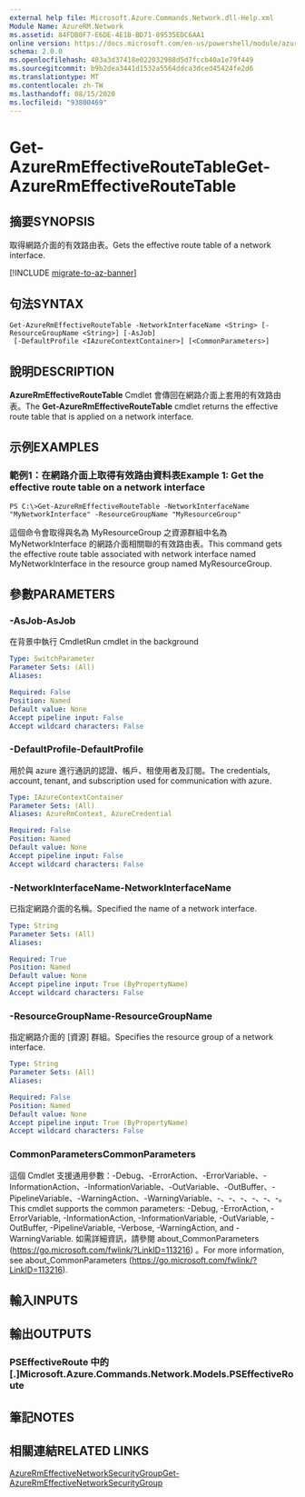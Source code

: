 ```yaml
---
external help file: Microsoft.Azure.Commands.Network.dll-Help.xml
Module Name: AzureRM.Network
ms.assetid: 84FDB0F7-E6DE-4E1B-BD71-89535EDC6AA1
online version: https://docs.microsoft.com/en-us/powershell/module/azurerm.network/get-azurermeffectiveroutetable
schema: 2.0.0
ms.openlocfilehash: 403a3d37418e022032988d5d7fccb40a1e79f449
ms.sourcegitcommit: b9b2dea3441d1532a5564ddca3dced45424fe2d6
ms.translationtype: MT
ms.contentlocale: zh-TW
ms.lasthandoff: 08/15/2020
ms.locfileid: "93800469"
---
```

# <span data-ttu-id="5be14-101">Get-AzureRmEffectiveRouteTable</span><span class="sxs-lookup"><span data-stu-id="5be14-101">Get-AzureRmEffectiveRouteTable</span></span>

## <span data-ttu-id="5be14-102">摘要</span><span class="sxs-lookup"><span data-stu-id="5be14-102">SYNOPSIS</span></span>
<span data-ttu-id="5be14-103">取得網路介面的有效路由表。</span><span class="sxs-lookup"><span data-stu-id="5be14-103">Gets the effective route table of a network interface.</span></span>

[!INCLUDE [migrate-to-az-banner](../../includes/migrate-to-az-banner.md)]

## <span data-ttu-id="5be14-104">句法</span><span class="sxs-lookup"><span data-stu-id="5be14-104">SYNTAX</span></span>

```
Get-AzureRmEffectiveRouteTable -NetworkInterfaceName <String> [-ResourceGroupName <String>] [-AsJob]
 [-DefaultProfile <IAzureContextContainer>] [<CommonParameters>]
```

## <span data-ttu-id="5be14-105">說明</span><span class="sxs-lookup"><span data-stu-id="5be14-105">DESCRIPTION</span></span>
<span data-ttu-id="5be14-106">**AzureRmEffectiveRouteTable** Cmdlet 會傳回在網路介面上套用的有效路由表。</span><span class="sxs-lookup"><span data-stu-id="5be14-106">The **Get-AzureRmEffectiveRouteTable** cmdlet returns the effective route table that is applied on a network interface.</span></span>

## <span data-ttu-id="5be14-107">示例</span><span class="sxs-lookup"><span data-stu-id="5be14-107">EXAMPLES</span></span>

### <span data-ttu-id="5be14-108">範例1：在網路介面上取得有效路由資料表</span><span class="sxs-lookup"><span data-stu-id="5be14-108">Example 1: Get the effective route table on a network interface</span></span>
```
PS C:\>Get-AzureRmEffectiveRouteTable -NetworkInterfaceName "MyNetworkInterface" -ResourceGroupName "MyResourceGroup"
```

<span data-ttu-id="5be14-109">這個命令會取得與名為 MyResourceGroup 之資源群組中名為 MyNetworkInterface 的網路介面相關聯的有效路由表。</span><span class="sxs-lookup"><span data-stu-id="5be14-109">This command gets the effective route table associated with network interface named MyNetworkInterface in the resource group named MyResourceGroup.</span></span>

## <span data-ttu-id="5be14-110">參數</span><span class="sxs-lookup"><span data-stu-id="5be14-110">PARAMETERS</span></span>

### <span data-ttu-id="5be14-111">-AsJob</span><span class="sxs-lookup"><span data-stu-id="5be14-111">-AsJob</span></span>
<span data-ttu-id="5be14-112">在背景中執行 Cmdlet</span><span class="sxs-lookup"><span data-stu-id="5be14-112">Run cmdlet in the background</span></span>

```yaml
Type: SwitchParameter
Parameter Sets: (All)
Aliases: 

Required: False
Position: Named
Default value: None
Accept pipeline input: False
Accept wildcard characters: False
```

### <span data-ttu-id="5be14-113">-DefaultProfile</span><span class="sxs-lookup"><span data-stu-id="5be14-113">-DefaultProfile</span></span>
<span data-ttu-id="5be14-114">用於與 azure 進行通訊的認證、帳戶、租使用者及訂閱。</span><span class="sxs-lookup"><span data-stu-id="5be14-114">The credentials, account, tenant, and subscription used for communication with azure.</span></span>

```yaml
Type: IAzureContextContainer
Parameter Sets: (All)
Aliases: AzureRmContext, AzureCredential

Required: False
Position: Named
Default value: None
Accept pipeline input: False
Accept wildcard characters: False
```

### <span data-ttu-id="5be14-115">-NetworkInterfaceName</span><span class="sxs-lookup"><span data-stu-id="5be14-115">-NetworkInterfaceName</span></span>
<span data-ttu-id="5be14-116">已指定網路介面的名稱。</span><span class="sxs-lookup"><span data-stu-id="5be14-116">Specified the name of a network interface.</span></span>

```yaml
Type: String
Parameter Sets: (All)
Aliases: 

Required: True
Position: Named
Default value: None
Accept pipeline input: True (ByPropertyName)
Accept wildcard characters: False
```

### <span data-ttu-id="5be14-117">-ResourceGroupName</span><span class="sxs-lookup"><span data-stu-id="5be14-117">-ResourceGroupName</span></span>
<span data-ttu-id="5be14-118">指定網路介面的 [資源] 群組。</span><span class="sxs-lookup"><span data-stu-id="5be14-118">Specifies the resource group of a network interface.</span></span>

```yaml
Type: String
Parameter Sets: (All)
Aliases: 

Required: False
Position: Named
Default value: None
Accept pipeline input: True (ByPropertyName)
Accept wildcard characters: False
```

### <span data-ttu-id="5be14-119">CommonParameters</span><span class="sxs-lookup"><span data-stu-id="5be14-119">CommonParameters</span></span>
<span data-ttu-id="5be14-120">這個 Cmdlet 支援通用參數：-Debug、-ErrorAction、-ErrorVariable、-InformationAction、-InformationVariable、-OutVariable、-OutBuffer、-PipelineVariable、-WarningAction、-WarningVariable、-、-、-、-、-、-。</span><span class="sxs-lookup"><span data-stu-id="5be14-120">This cmdlet supports the common parameters: -Debug, -ErrorAction, -ErrorVariable, -InformationAction, -InformationVariable, -OutVariable, -OutBuffer, -PipelineVariable, -Verbose, -WarningAction, and -WarningVariable.</span></span> <span data-ttu-id="5be14-121">如需詳細資訊，請參閱 about_CommonParameters (https://go.microsoft.com/fwlink/?LinkID=113216) 。</span><span class="sxs-lookup"><span data-stu-id="5be14-121">For more information, see about_CommonParameters (https://go.microsoft.com/fwlink/?LinkID=113216).</span></span>

## <span data-ttu-id="5be14-122">輸入</span><span class="sxs-lookup"><span data-stu-id="5be14-122">INPUTS</span></span>

## <span data-ttu-id="5be14-123">輸出</span><span class="sxs-lookup"><span data-stu-id="5be14-123">OUTPUTS</span></span>

### <span data-ttu-id="5be14-124">PSEffectiveRoute 中的 [.]</span><span class="sxs-lookup"><span data-stu-id="5be14-124">Microsoft.Azure.Commands.Network.Models.PSEffectiveRoute</span></span>

## <span data-ttu-id="5be14-125">筆記</span><span class="sxs-lookup"><span data-stu-id="5be14-125">NOTES</span></span>

## <span data-ttu-id="5be14-126">相關連結</span><span class="sxs-lookup"><span data-stu-id="5be14-126">RELATED LINKS</span></span>

[<span data-ttu-id="5be14-127">AzureRmEffectiveNetworkSecurityGroup</span><span class="sxs-lookup"><span data-stu-id="5be14-127">Get-AzureRmEffectiveNetworkSecurityGroup</span></span>](./Get-AzureRmEffectiveNetworkSecurityGroup.md)


